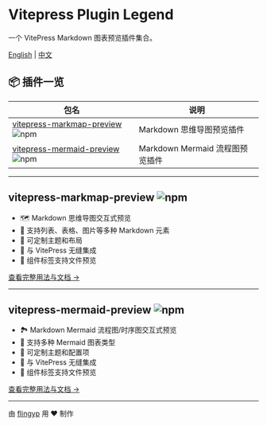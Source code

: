 # Vitepress Plugin Legend

一个 VitePress Markdown 图表预览插件集合。

[English](README.md) | [中文](README.zh-CN.md)

## 📦 插件一览

| 包名                                                                                                                                 | 说明                            |
| ------------------------------------------------------------------------------------------------------------------------------------ | ------------------------------- |
| [vitepress-markmap-preview](./packages/vitepress-markmap-preview) ![npm](https://img.shields.io/npm/v/vitepress-markmap-preview.svg) | Markdown 思维导图预览插件       |
| [vitepress-mermaid-preview](./packages/vitepress-mermaid-preview) ![npm](https://img.shields.io/npm/v/vitepress-mermaid-preview.svg) | Markdown Mermaid 流程图预览插件 |

---

## vitepress-markmap-preview ![npm](https://img.shields.io/npm/v/vitepress-markmap-preview.svg)

- 🗺️ Markdown 思维导图交互式预览
- 📝 支持列表、表格、图片等多种 Markdown 元素
- 🎨 可定制主题和布局
- 🔧 与 VitePress 无缝集成
- 📁 组件标签支持文件预览

[查看完整用法与文档 →](./packages/vitepress-markmap-preview/README.md)

---

## vitepress-mermaid-preview ![npm](https://img.shields.io/npm/v/vitepress-mermaid-preview.svg)

- 🏞️ Markdown Mermaid 流程图/时序图交互式预览
- 📝 支持多种 Mermaid 图表类型
- 🎨 可定制主题和配置项
- 🔧 与 VitePress 无缝集成
- 📁 组件标签支持文件预览

[查看完整用法与文档 →](./packages/vitepress-mermaid-preview/README.md)

---

由 [flingyp](https://github.com/flingyp) 用 ❤️ 制作
